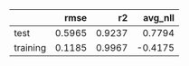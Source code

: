 |          |   rmse |     r2 |   avg_nll |
|:---------|-------:|-------:|----------:|
| test     | 0.5965 | 0.9237 |    0.7794 |
| training | 0.1185 | 0.9967 |   -0.4175 |